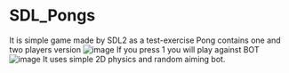 # SDL_Pongs
It is simple game made by SDL2 as a test-exercise
Pong contains one and two players version
![image](https://user-images.githubusercontent.com/92649200/204395671-4448a97f-0d05-459a-949f-4f0b1e62ef37.png)
If you press 1 you will play against BOT
![image](https://user-images.githubusercontent.com/92649200/204395954-aada7143-622d-453a-bdb3-46ac826d616e.png)
It uses simple 2D physics and random aiming bot.
